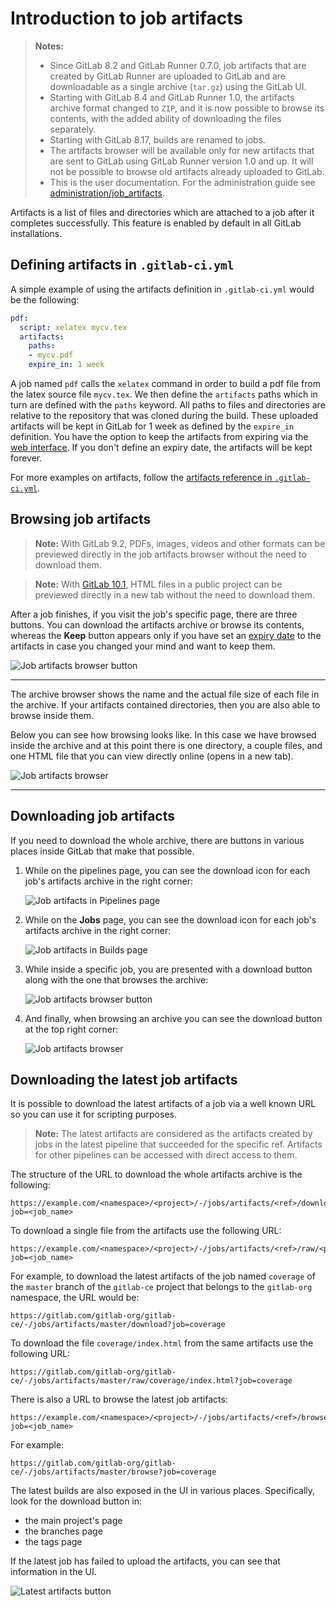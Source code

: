 # Introduction to job artifacts

>**Notes:**
>- Since GitLab 8.2 and GitLab Runner 0.7.0, job artifacts that are created by
   GitLab Runner are uploaded to GitLab and are downloadable as a single archive
   (`tar.gz`) using the GitLab UI.
>- Starting with GitLab 8.4 and GitLab Runner 1.0, the artifacts archive format
   changed to `ZIP`, and it is now possible to browse its contents, with the added
   ability of downloading the files separately.
>- Starting with GitLab 8.17, builds are renamed to jobs.
>- The artifacts browser will be available only for new artifacts that are sent
   to GitLab using GitLab Runner version 1.0 and up. It will not be possible to
   browse old artifacts already uploaded to GitLab.
>- This is the user documentation. For the administration guide see
   [administration/job_artifacts](../../../administration/job_artifacts.md).

Artifacts is a list of files and directories which are attached to a job
after it completes successfully. This feature is enabled by default in all
GitLab installations.

## Defining artifacts in `.gitlab-ci.yml`

A simple example of using the artifacts definition in `.gitlab-ci.yml` would be
the following:

```yaml
pdf:
  script: xelatex mycv.tex
  artifacts:
    paths:
    - mycv.pdf
    expire_in: 1 week
```

A job named `pdf` calls the `xelatex` command in order to build a pdf file from
the latex source file `mycv.tex`. We then define the `artifacts` paths which in
turn are defined with the `paths` keyword. All paths to files and directories
are relative to the repository that was cloned during the build. These uploaded
artifacts will be kept in GitLab for 1 week as defined by the `expire_in`
definition. You have the option to keep the artifacts from expiring via the
[web interface](#browsing-job-artifacts). If you don't define an expiry date,
the artifacts will be kept forever.

For more examples on artifacts, follow the [artifacts reference in
`.gitlab-ci.yml`](../../../ci/yaml/README.md#artifacts).

## Browsing job artifacts

>**Note:**
With GitLab 9.2, PDFs, images, videos and other formats can be previewed
directly in the job artifacts browser without the need to download them.

>**Note:**
With [GitLab 10.1][ce-14399], HTML files in a public project can be previewed
directly in a new tab without the need to download them.

After a job finishes, if you visit the job's specific page, there are three
buttons. You can download the artifacts archive or browse its contents, whereas
the **Keep** button appears only if you have set an [expiry date] to the
artifacts in case you changed your mind and want to keep them.

![Job artifacts browser button](img/job_artifacts_browser_button.png)

---

The archive browser shows the name and the actual file size of each file in the
archive. If your artifacts contained directories, then you are also able to
browse inside them.

Below you can see how browsing looks like. In this case we have browsed inside
the archive and at this point there is one directory, a couple files, and
one HTML file that you can view directly online (opens in a new tab).

![Job artifacts browser](img/job_artifacts_browser.png)

---

## Downloading job artifacts

If you need to download the whole archive, there are buttons in various places
inside GitLab that make that possible.

1. While on the pipelines page, you can see the download icon for each job's
   artifacts archive in the right corner:

    ![Job artifacts in Pipelines page](img/job_artifacts_pipelines_page.png)

1. While on the **Jobs** page, you can see the download icon for each job's
   artifacts archive in the right corner:

    ![Job artifacts in Builds page](img/job_artifacts_builds_page.png)

1. While inside a specific job, you are presented with a download button
   along with the one that browses the archive:

    ![Job artifacts browser button](img/job_artifacts_browser_button.png)

1. And finally, when browsing an archive you can see the download button at
   the top right corner:

    ![Job artifacts browser](img/job_artifacts_browser.png)

## Downloading the latest job artifacts

It is possible to download the latest artifacts of a job via a well known URL
so you can use it for scripting purposes.

>**Note:**
The latest artifacts are considered as the artifacts created by jobs in the
latest pipeline that succeeded for the specific ref.
Artifacts for other pipelines can be accessed with direct access to them.

The structure of the URL to download the whole artifacts archive is the following:

```
https://example.com/<namespace>/<project>/-/jobs/artifacts/<ref>/download?job=<job_name>
```

To download a single file from the artifacts use the following URL:

```
https://example.com/<namespace>/<project>/-/jobs/artifacts/<ref>/raw/<path_to_file>?job=<job_name>
```

For example, to download the latest artifacts of the job named `coverage` of
the `master` branch of the `gitlab-ce` project that belongs to the `gitlab-org`
namespace, the URL would be:

```
https://gitlab.com/gitlab-org/gitlab-ce/-/jobs/artifacts/master/download?job=coverage
```

To download the file `coverage/index.html` from the same
artifacts use the following URL:

```
https://gitlab.com/gitlab-org/gitlab-ce/-/jobs/artifacts/master/raw/coverage/index.html?job=coverage
```

There is also a URL to browse the latest job artifacts:

```
https://example.com/<namespace>/<project>/-/jobs/artifacts/<ref>/browse?job=<job_name>
```

For example:

```
https://gitlab.com/gitlab-org/gitlab-ce/-/jobs/artifacts/master/browse?job=coverage
```

The latest builds are also exposed in the UI in various places. Specifically,
look for the download button in:

- the main project's page
- the branches page
- the tags page

If the latest job has failed to upload the artifacts, you can see that
information in the UI.

![Latest artifacts button](img/job_latest_artifacts_browser.png)


[expiry date]: ../../../ci/yaml/README.md#artifacts-expire_in
[ce-14399]: https://gitlab.com/gitlab-org/gitlab-ce/merge_requests/14399
